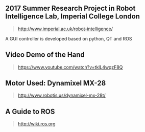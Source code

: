 ## 2017 Summer Research Project in Robot Intelligence Lab, Imperial College London 
> http://www.imperial.ac.uk/robot-intelligence/

A GUI controller is developed based on python, QT and ROS

## Video Demo of the Hand
> https://www.youtube.com/watch?v=tklL4wqzF8Q

## Motor Used: Dynamixel MX-28
> http://www.robotis.us/dynamixel-mx-28t/

## A Guide to ROS
> http://wiki.ros.org
